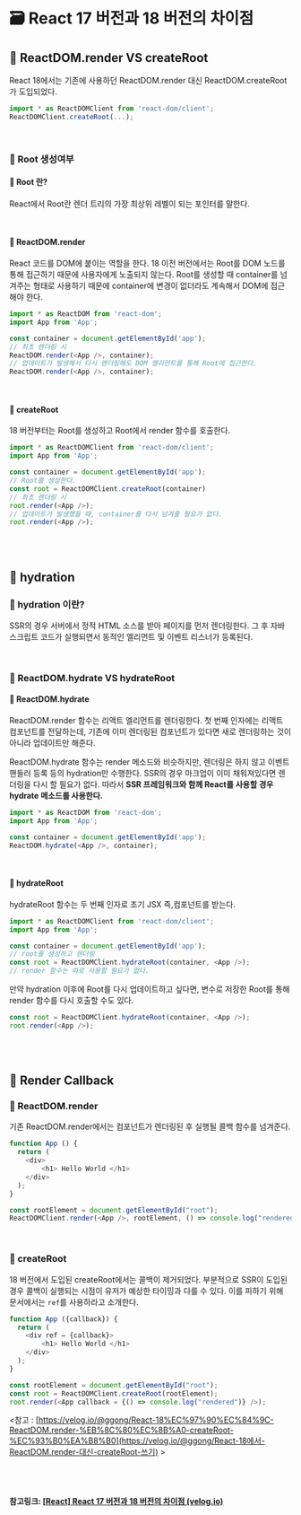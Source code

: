 # 🗃 React 17 버전과 18 버전의 차이점

## 📌 ReactDOM.render VS createRoot

React 18에서는 기존에 사용하던 ReactDOM.render 대신 ReactDOM.createRoot가 도입되었다.

```javascript
import * as ReactDOMClient from 'react-dom/client';
ReactDOMClient.createRoot(...);
```

<br>

### 📍 Root 생성여부

#### 📝 Root 란?

React에서 Root란 렌더 트리의 가장 최상위 레벨이 되는 포인터를 말한다.

<br>

#### 📝 ReactDOM.render

React 코드를 DOM에 붙이는 역할을 한다.
18 이전 버전에서는 Root를 DOM 노드를 통해 접근하기 때문에 사용자에게 노출되지 않는다.
Root를 생성할 때 container를 넘겨주는 형태로 사용하기 때문에 container에 변경이 없더라도 계속해서 DOM에 접근해야 한다.

```javascript
import * as ReactDOM from 'react-dom';
import App from 'App';

const container = document.getElementById('app');
// 최초 렌더링 시
ReactDOM.render(<App />, container);
// 업데이트가 발생해서 다시 렌더링해도 DOM 엘리먼트를 통해 Root에 접근한다.
ReactDOM.render(<App />, container);
```

<br>

#### 📝 createRoot

18 버전부터는 Root를 생성하고 Root에서 render 함수를 호출한다.

```javascript
import * as ReactDOMClient from 'react-dom/client';
import App from 'App';

const container = document.getElementById('app');
// Root를 생성한다.
const root = ReactDOMClient.createRoot(container)
// 최초 렌더링 시
root.render(<App />);
// 업데이트가 발생했을 때, container를 다시 넘겨줄 필요가 없다.
root.render(<App />);
```

<br>

<br>

## 📌 hydration

### 📍 hydration 이란?

SSR의 경우 서버에서 정적 HTML 소스를 받아 페이지를 먼저 렌더링한다.
그 후 자바스크립트 코드가 실행되면서 동적인 엘리먼트 및 이벤트 리스너가 등록된다.

<br>

### 📍 ReactDOM.hydrate VS hydrateRoot

#### 📝 ReactDOM.hydrate

ReactDOM.render 함수는 리액트 엘리먼트를 렌더링한다.
첫 번째 인자에는 리액트 컴포넌트를 전달하는데, 기존에 이미 렌더링된 컴포넌트가 있다면 새로 렌더링하는 것이 아니라 업데이트만 해준다.

ReactDOM.hydrate 함수는 render 메소드와 비슷하지만, 렌더링은 하지 않고 이벤트 핸들러 등록 등의 hydration만 수행한다.
SSR의 경우 마크업이 이미 채워져있다면 렌더링을 다시 할 필요가 없다.
따라서 **SSR 프레임워크와 함께 React를 사용할 경우 hydrate 메소드를 사용한다.**

```javascript
import * as ReactDOM from 'react-dom';
import App from 'App';

const container = document.getElementById('app');
ReactDOM.hydrate(<App />, container);
```

<br>

#### 📝 hydrateRoot

hydrateRoot 함수는 두 번째 인자로 초기 JSX 즉,컴포넌트를 받는다.

```javascript
import * as ReactDOMClient from 'react-dom/client';
import App from 'App';

const container = document.getElementById('app');
// root를 생성하고 렌더링
const root = ReactDOMClient.hydrateRoot(container, <App />);
// render 함수는 따로 사용할 필요가 없다.
```

만약 hydration 이후에 Root를 다시 업데이트하고 싶다면, 변수로 저장한 Root를 통해 render 함수를 다시 호출할 수도 있다.

```javascript
const root = ReactDOMClient.hydrateRoot(container, <App />);
root.render(<App />);
```

<br>

<br>

## 📌 Render Callback

### 📍 ReactDOM.render

기존 ReactDOM.render에서는 컴포넌트가 렌더링된 후 실행될 콜백 함수를 넘겨준다.

```javascript
function App () {
  return (
    <div>
    	<h1> Hello World </h1>
    </div>
  );
}

const rootElement = document.getElementById("root");
ReactDOMClient.render(<App />, rootElement, () => console.log("rendered"));
```

<br>

### 📍 createRoot

18 버전에서 도입된 createRoot에서는 콜백이 제거되었다.
부분적으로 SSR이 도입된 경우 콜백이 실행되는 시점이 유저가 예상한 타이밍과 다를 수 있다.
이를 피하기 위해 문서에서는 `ref`를 사용하라고 소개한다.

```javascript
function App ({callback}) {
  return (
    <div ref = {callback}>
    	<h1> Hello World </h1>
    </div>
  );
}

const rootElement = document.getElementById("root");
const root = ReactDOMClient.createRoot(rootElement);
root.render(<App callback = {() => console.log("rendered")} />);
```

<참고 : [https://velog.io/@ggong/React-18%EC%97%90%EC%84%9C-ReactDOM.render-%EB%8C%80%EC%8B%A0-createRoot-%EC%93%B0%EA%B8%B0](https://velog.io/@ggong/React-18에서-ReactDOM.render-대신-createRoot-쓰기) >

<br>

<br>

#### 참고링크: [[React\] React 17 버전과 18 버전의 차이점 (velog.io)](https://velog.io/@hyerin0930/React-React-17-버전과-18-버전의-차이점)

<br>